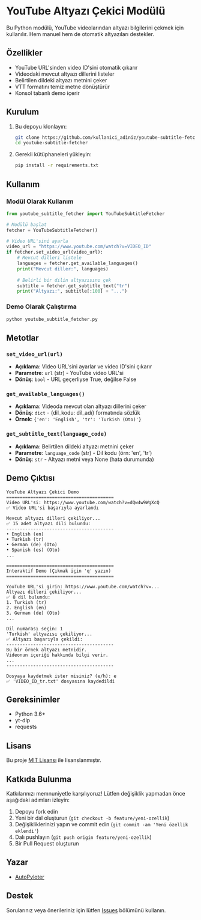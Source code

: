 # YouTube Altyazı Çekici Modülü

Bu Python modülü, YouTube videolarından altyazı bilgilerini çekmek için kullanılır. Hem manuel hem de otomatik altyazıları destekler.

## Özellikler
- YouTube URL'sinden video ID'sini otomatik çıkarır
- Videodaki mevcut altyazı dillerini listeler
- Belirtilen dildeki altyazı metnini çeker
- VTT formatını temiz metne dönüştürür
- Konsol tabanlı demo içerir

## Kurulum
1. Bu depoyu klonlayın:
   ```bash
   git clone https://github.com/kullanici_adiniz/youtube-subtitle-fetcher.git
   cd youtube-subtitle-fetcher
   ```

2. Gerekli kütüphaneleri yükleyin:
   ```bash
   pip install -r requirements.txt
   ```

## Kullanım
### Modül Olarak Kullanım
```python
from youtube_subtitle_fetcher import YouTubeSubtitleFetcher

# Modülü başlat
fetcher = YouTubeSubtitleFetcher()

# Video URL'sini ayarla
video_url = "https://www.youtube.com/watch?v=VIDEO_ID"
if fetcher.set_video_url(video_url):
    # Mevcut dilleri listele
    languages = fetcher.get_available_languages()
    print("Mevcut diller:", languages)
    
    # Belirli bir dilin altyazısını çek
    subtitle = fetcher.get_subtitle_text("tr")
    print("Altyazı:", subtitle[:100] + "...")
```

### Demo Olarak Çalıştırma
```bash
python youtube_subtitle_fetcher.py
```

## Metotlar
### `set_video_url(url)`
- **Açıklama**: Video URL'sini ayarlar ve video ID'sini çıkarır
- **Parametre**: `url` (str) - YouTube video URL'si
- **Dönüş**: `bool` - URL geçerliyse True, değilse False

### `get_available_languages()`
- **Açıklama**: Videoda mevcut olan altyazı dillerini çeker
- **Dönüş**: `dict` - {dil_kodu: dil_adı} formatında sözlük
- **Örnek**: `{'en': 'English', 'tr': 'Turkish (Oto)'}`

### `get_subtitle_text(language_code)`
- **Açıklama**: Belirtilen dildeki altyazı metnini çeker
- **Parametre**: `language_code` (str) - Dil kodu (örn: 'en', 'tr')
- **Dönüş**: `str` - Altyazı metni veya None (hata durumunda)

## Demo Çıktısı
```
YouTube Altyazı Çekici Demo
========================================
Video URL'si: https://www.youtube.com/watch?v=dQw4w9WgXcQ
✅ Video URL'si başarıyla ayarlandı

Mevcut altyazı dilleri çekiliyor...
✅ 15 adet altyazı dili bulundu:
----------------------------------------
• English (en)
• Turkish (tr)
• German (de) (Oto)
• Spanish (es) (Oto)
...

========================================
Interaktif Demo (Çıkmak için 'q' yazın)
========================================

YouTube URL'si girin: https://www.youtube.com/watch?v=...
Altyazı dilleri çekiliyor...
✅ 8 dil bulundu:
1. Turkish (tr)
2. English (en)
3. German (de) (Oto)
...

Dil numarası seçin: 1
'Turkish' altyazısı çekiliyor...
✅ Altyazı başarıyla çekildi:
----------------------------------------
Bu bir örnek altyazı metnidir.
Videonun içeriği hakkında bilgi verir.
...
----------------------------------------

Dosyaya kaydetmek ister misiniz? (e/h): e
✅ 'VIDEO_ID_tr.txt' dosyasına kaydedildi
```

## Gereksinimler
- Python 3.6+
- yt-dlp
- requests

## Lisans
Bu proje [MIT Lisansı](LICENSE) ile lisanslanmıştır.

## Katkıda Bulunma
Katkılarınızı memnuniyetle karşılıyoruz! Lütfen değişiklik yapmadan önce aşağıdaki adımları izleyin:
1. Depoyu fork edin
2. Yeni bir dal oluşturun (`git checkout -b feature/yeni-ozellik`)
3. Değişikliklerinizi yapın ve commit edin (`git commit -am 'Yeni özellik eklendi'`)
4. Dalı pushlayın (`git push origin feature/yeni-ozellik`)
5. Bir Pull Request oluşturun

## Yazar
- [AutoPyloter](https://github.com/AutoPyloter)

## Destek
Sorularınız veya önerileriniz için lütfen [Issues](https://github.com/AutoPyloter/youtube-subtitle-fetcher/issues) bölümünü kullanın.


